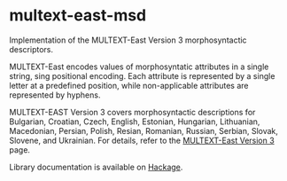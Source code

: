 multext-east-msd
================
  
Implementation of the MULTEXT-East Version 3 morphosyntactic descriptors.

MULTEXT-East encodes values of morphosyntatic attributes in a single string,
sing positional encoding. Each attribute is represented by a single letter at a
predefined position, while non-applicable attributes are represented by
hyphens.

MULTEXT-EAST Version 3 covers morphosyntactic descriptions for Bulgarian,
Croatian, Czech, English, Estonian, Hungarian, Lithuanian, Macedonian, Persian,
Polish, Resian, Romanian, Russian, Serbian, Slovak, Slovene, and Ukrainian. For
details, refer to the [MULTEXT-East Version 3](http://nl.ijs.si/ME/V3/) page.

Library documentation is available on
[Hackage](http://hackage.haskell.org/packages/archive/multext-east-msd/0.1.0.0/doc/html/Data-MultextEastMsd.html).
